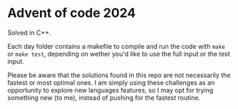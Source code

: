 # Advent of code 2024

Solved in C++.

Each day folder contains a makefile to compile and run the code with
`make` or `make test`, depending on wether you'd like to use the full input or the test input.

Please be aware that the solutions found in this repo are not necessarily the fastest or most optimal ones. I am simply using these challenges as an opportunity to explore new languages features, so I may opt for trying something new (to me), instead of pushing for the fastest routine.